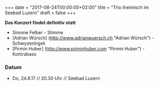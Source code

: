 ﻿+++
date = "2017-08-24T00:00:00+02:00"
title = "Trio iheimisch im Seebad Luzern"
draft = false
+++


**Das Konzert findet definitiv statt**

* Simone Felber - Stimme
* [Adrian Würsch] (http://www.adrianwuersch.ch "Adrian Würsch") - Schwyzerörgeli
* [Pirmin Huber] (http://www.priminhuber.com "Pirmin Huber") - Kontrabass


### Datum

* Do, 24.8.17 // 20.30 Uhr // Seebad Luzern
